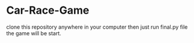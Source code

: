 # Car-Race-Game

clone this repository anywhere in your computer then just run final.py file the game will be start.
